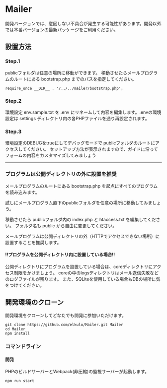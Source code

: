 # Mailer

開発バージョンでは、意図しない不具合が発生する可能性があります。開発以外では本番バージョンの最新パッケージをご利用ください。

## 設置方法

### Step.1

publicフォルダは任意の場所に移動ができます。
移動させたらメールプログラムのルートにある bootstrap.php までのパスを指定してください。

~~~
require_once __DIR__ . '/../../mailer/bootstrap.php';
~~~

### Step.2

環境設定 env.sample.txt を .env にリネームして内容を編集します。.envの環境設定は settings ディレクトリ内の各PHPファイルを通り再設定されます。

### Step.3

環境設定のDEBUGをtrueにしてデバッグモードで publicフォルダのルートにアクセスしてください。
セットアップ方法が表示されますので、ガイドに沿ってフォームの内容をカスタマイズしてみましょう

---

### プログラムは公開ディレクトリの外に設置を推奨

メールプログラムのルートにある bootstrap.php を起点にすべてのプログラムを読み込みます。

試しにメールプログラム直下のpublicフォルダを任意の場所に移動してみましょう。

移動させたら publicフォルダ内の index.php と htaccess.txt を編集してください。
フォルダ名も public から自由に変更してください。

メールプログラムは公開ディレクトリの外（HTTPでアクセスできない場所）に設置することを推奨します。

#### !!プログラムを公開ディレクトリ内に設置している場合!!

公開ディレクトリにプログラムを設置している場合は、coreディレクトリにアクセス制限をかけましょう。
coreの中のlogsディレクトリはメール送信失敗などのログファイルが残ります。
また、SQLiteを使用している場合もDBの場所に気をつけてください。

## 開発環境のクローン

開発環境をクローンしてどなたでも開発に参加いただけます。

~~~
git clone https://github.com/elkulo/Mailer.git Mailer
cd Mailer
npm install
~~~

### コマンドライン

#### 開発

PHPのビルドサーバーとWebpack(非圧縮)の監視サーバーが起動します。

~~~
npm run start
~~~
